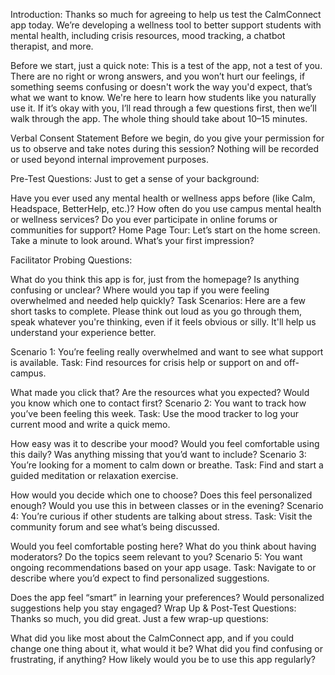 Introduction: Thanks so much for agreeing to help us test the CalmConnect app today. We’re developing a wellness tool to better support students with mental health, including crisis resources, mood tracking, a chatbot therapist, and more.

Before we start, just a quick note: This is a test of the app, not a test of you. There are no right or wrong answers, and you won’t hurt our feelings, if something seems confusing or doesn't work the way you'd expect, that’s what we want to know. We're here to learn how students like you naturally use it. If it’s okay with you, I’ll read through a few questions first, then we’ll walk through the app. The whole thing should take about 10–15 minutes.

Verbal Consent Statement Before we begin, do you give your permission for us to observe and take notes during this session? Nothing will be recorded or used beyond internal improvement purposes.

Pre-Test Questions: Just to get a sense of your background:

Have you ever used any mental health or wellness apps before (like Calm, Headspace, BetterHelp, etc.)?
How often do you use campus mental health or wellness services?
Do you ever participate in online forums or communities for support?
Home Page Tour: Let’s start on the home screen. Take a minute to look around. What’s your first impression?

Facilitator Probing Questions:

What do you think this app is for, just from the homepage?
Is anything confusing or unclear?
Where would you tap if you were feeling overwhelmed and needed help quickly?
Task Scenarios: Here are a few short tasks to complete. Please think out loud as you go through them, speak whatever you're thinking, even if it feels obvious or silly. It'll help us understand your experience better.

Scenario 1: You’re feeling really overwhelmed and want to see what support is available. Task: Find resources for crisis help or support on and off-campus.

What made you click that?
Are the resources what you expected?
Would you know which one to contact first?
Scenario 2: You want to track how you’ve been feeling this week. Task: Use the mood tracker to log your current mood and write a quick memo.

How easy was it to describe your mood?
Would you feel comfortable using this daily?
Was anything missing that you’d want to include?
Scenario 3: You’re looking for a moment to calm down or breathe. Task: Find and start a guided meditation or relaxation exercise.

How would you decide which one to choose?
Does this feel personalized enough?
Would you use this in between classes or in the evening?
Scenario 4: You’re curious if other students are talking about stress. Task: Visit the community forum and see what’s being discussed.

Would you feel comfortable posting here?
What do you think about having moderators?
Do the topics seem relevant to you?
Scenario 5: You want ongoing recommendations based on your app usage. Task: Navigate to or describe where you’d expect to find personalized suggestions.

Does the app feel “smart” in learning your preferences?
Would personalized suggestions help you stay engaged?
Wrap Up & Post-Test Questions: Thanks so much, you did great. Just a few wrap-up questions:

What did you like most about the CalmConnect app, and if you could change one thing about it, what would it be?
What did you find confusing or frustrating, if anything?
How likely would you be to use this app regularly?
